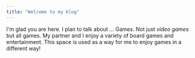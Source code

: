 ```yaml
---
title: "Welcome to my blog"
---
```


I'm glad you are here. I plan to talk about ... Games. Not just _video games_ but all games. My partner and I enjoy a variety of board games and entertainment. This space is used as a way for me to enjoy games in a different way!
